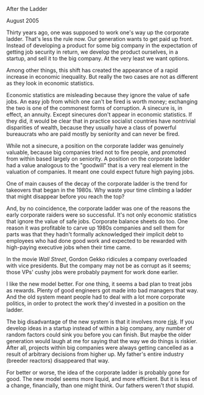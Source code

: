 After the Ladder

August 2005  
  
Thirty years ago, one was supposed to work one's way up the corporate
ladder. That's less the rule now. Our generation wants to get
paid up front. Instead of developing a product for some big company
in the expectation of getting job security in return, we develop
the product ourselves, in a startup, and sell it to the big company.
At the very least we want options.  
  
Among other things, this shift has created the appearance of a rapid
increase in economic inequality. But really the two cases are not
as different as they look in economic statistics.  
  
Economic statistics are misleading because they ignore the value
of safe jobs. An easy job from which one can't be fired is worth
money; exchanging the two is one of the commonest forms of
corruption. A sinecure is, in effect, an annuity. Except sinecures
don't appear in economic statistics. If they did, it would be clear
that in practice socialist countries have nontrivial disparities
of wealth, because they usually have a class of powerful bureaucrats
who are paid mostly by seniority and can never be fired.  
  
While not a sinecure, a position on the corporate ladder was genuinely
valuable, because big companies tried not to fire people, and
promoted from within based largely on seniority. A position on the
corporate ladder had a value analogous to the "goodwill" that is a
very real element in the valuation of companies. It meant one could
expect future high paying jobs.  
  
One of main causes of the decay of the corporate ladder is the trend
for takeovers that began in the 1980s. Why waste your time climbing
a ladder that might disappear before you reach the top?  
  
And, by no coincidence, the corporate ladder was one of the reasons
the early corporate raiders were so successful. It's not only
economic statistics that ignore the value of safe jobs. Corporate
balance sheets do too. One reason it was profitable to carve up 1980s
companies and sell them for parts was that they hadn't formally
acknowledged their implicit debt to employees who had done good
work and expected to be rewarded with high-paying executive jobs
when their time came.  
  
In the movie *Wall Street*, Gordon Gekko
ridicules a company overloaded with vice presidents. But the company
may not be as corrupt as it seems; those VPs' cushy jobs were
probably payment for work done earlier.  
  
I like the new model better. For one thing, it seems a bad plan
to treat jobs as rewards. Plenty of good engineers got made into
bad managers that way. And the old system meant people had to deal
with a lot more corporate politics, in order to protect the work
they'd invested in a position on the ladder.  
  
The big disadvantage of the new system is that it involves more [risk](inequality.html). If you develop ideas in a startup instead
of within a big company, any number of random factors could sink
you before you can finish. But maybe the older generation would
laugh at me for saying that the way we do things is riskier. After
all, projects within big companies were always getting cancelled
as a result of arbitrary decisions from higher up. My father's
entire industry (breeder reactors) disappeared that way.  
  
For better or worse, the idea of the corporate ladder is probably
gone for good. The new model seems more liquid, and more efficient.
But it is less of a change, financially, than one might think. Our
fathers weren't *that* stupid.  
  
  
  
  

